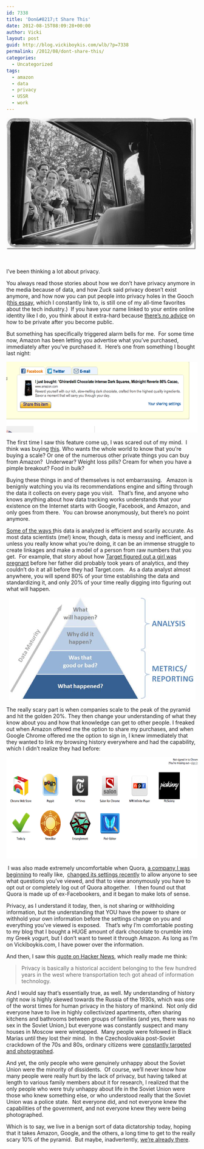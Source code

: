 ```yaml
---
id: 7338
title: 'Don&#8217;t Share This'
date: 2012-08-15T08:09:28+00:00
author: Vicki
layout: post
guid: http://blog.vickiboykis.com/wlb/?p=7338
permalink: /2012/08/dont-share-this/
categories:
  - Uncategorized
tags:
  - amazon
  - data
  - privacy
  - USSR
  - work
---
```

[<img class="aligncenter size-full wp-image-7350" title="crowd-of-people-looking-in-a-car-window-in-the-soviet-union" src="https://raw.githubusercontent.com/veekaybee/wlb/gh-pages/assets/images/2012/08/crowd-of-people-looking-in-a-car-window-in-the-soviet-union.jpeg" alt="" width="500" height="347" />](https://raw.githubusercontent.com/veekaybee/wlb/gh-pages/assets/images/2012/08/crowd-of-people-looking-in-a-car-window-in-the-soviet-union.jpeg)

&nbsp;

I&#8217;ve been thinking a lot about privacy.

You always read those stories about how we don&#8217;t have privacy anymore in the media because of data, and how Zuck said privacy doesn&#8217;t exist anymore, and how now you can put people into privacy holes in the Gooch (<a href="http://www.ftrain.com/woods-plus.html" target="_blank">this essay</a>, which I constantly link to, is still one of my all-time favorites about the tech industry.)  If you have your name linked to your entire online identity like I do, you think about it extra-hard because <a href="http://blog.penelopetrunk.com/2007/07/19/blog-under-your-real-name-and-ignore-the-harassment/" target="_blank">there&#8217;s no advice</a> on how to be private after you become public.

But something has specifically triggered alarm bells for me.  For some time now, Amazon has been letting you advertise what you&#8217;ve purchased, immediately after you&#8217;ve purchased it.  Here&#8217;s one from something I bought last night:

[<img class="aligncenter size-full wp-image-7343" title="Screen shot 2012-08-14 at 7.55.26 AM" src="https://raw.githubusercontent.com/veekaybee/wlb/gh-pages/assets/images/2012/08/Screen-shot-2012-08-14-at-7.55.26-AM.png" alt="" width="619" height="186" />](https://raw.githubusercontent.com/veekaybee/wlb/gh-pages/assets/images/2012/08/Screen-shot-2012-08-14-at-7.55.26-AM.png)

The first time I saw this feature come up, I was scared out of my mind.  I think was buying <a href="http://www.amazon.com/gp/product/B0032TNPOE/ref=oh_details_o00_s00_i00" target="_blank">this</a>. Who wants the whole world to know that you&#8217;re buying a scale? Or one of the numerous other private things you can buy from Amazon?  Underwear? Weight loss pills? Cream for when you have a pimple breakout? Food in bulk?

Buying these things in and of themselves is not embarrassing.   Amazon is benignly watching you via its recommendations engine and sifting through the data it collects on every page you visit.   That&#8217;s fine, and anyone who knows anything about how data tracking works understands that your existence on the Internet starts with Google, Facebook, and Amazon, and only goes from there.  You can browse anonymously, but there&#8217;s no point anymore.

<a href="http://aws.typepad.com/aws/2012/02/pulse-using-big-data-analytics-to-drive-rich-user-features-.html" target="_blank">Some of the ways t</a>his data is analyzed is efficient and scarily accurate. As most data scientists (me!) know, though, data is messy and inefficient, and unless you really know what you&#8217;re doing, it can be an immense struggle to create linkages and make a model of a person from raw numbers that you get.  For example, that story about how <a href="http://www.forbes.com/sites/kashmirhill/2012/02/16/how-target-figured-out-a-teen-girl-was-pregnant-before-her-father-did/" target="_blank">Target figured out a girl was pregnant</a> before her father did probably took years of analytics, and they couldn&#8217;t do it at all before they had Target.com.   As a data analyst almost anywhere, you will spend 80% of your time establishing the data and standardizing it, and only 20% of your time really digging into figuring out what will happen.

<p style="text-align: center;">
  <a href="https://raw.githubusercontent.com/veekaybee/wlb/gh-pages/assets/images/2012/08/metrics_analysis_pyramid2.jpeg"><img class="aligncenter  wp-image-7344" title="metrics_analysis_pyramid2" src="https://raw.githubusercontent.com/veekaybee/wlb/gh-pages/assets/images/2012/08/metrics_analysis_pyramid2.jpeg" alt="" width="491" height="269" /></a>
</p>

The really scary part is when companies scale to the peak of the pyramid and hit the golden 20%. They then change your understanding of what they know about you and how that knowledge can get to other people. I freaked out when Amazon offered me the option to share my purchases, and when Google Chrome offered me the option to sign in, I knew immediately that they wanted to link my browsing history everywhere and had the capability, which I didn&#8217;t realize they had before:

<p style="text-align: center;">
  <a href="https://raw.githubusercontent.com/veekaybee/wlb/gh-pages/assets/images/2012/08/Screen-shot-2012-08-15-at-7.34.39-AM.png"><img class="aligncenter  wp-image-7346" title="Screen shot 2012-08-15 at 7.34.39 AM" src="https://raw.githubusercontent.com/veekaybee/wlb/gh-pages/assets/images/2012/08/Screen-shot-2012-08-15-at-7.34.39-AM.png" alt="" width="642" height="266" /></a>
</p>

 I was also made extremely uncomfortable when Quora, <a href="http://www.quora.com/Vicki-Boykis" target="_blank">a company I was beginning</a> to really like,  <a href="http://giantrobotlasers.com/post/29340797003/this-is-a-bit-fucked-quora" target="_blank">changed its settings recently</a> to allow anyone to see what questions you&#8217;ve viewed, and that to view anonymously you have to opt out or completely log out of Quora altogether.   I then found out that Quora is made up of ex-Facebookers, and it began to make lots of sense.

Privacy, as I understand it today, then, is not sharing or withholding information, but the understanding that YOU have the power to share or withhold your own information before the settings change on you and everything you&#8217;ve viewed is exposed.   That&#8217;s why I&#8217;m comfortable posting to my blog that I bought a HUGE amount of dark chocolate to crumble into my Greek yogurt, but I don&#8217;t want to tweet it through Amazon. As long as I&#8217;m on Vickiboykis.com, I have power over the information.

And then, I saw this <a href="http://news.ycombinator.com/item?id=4377181" target="_blank">quote on Hacker News</a>, which really made me think:

> Privacy is basically a historical accident belonging to the few hundred years in the west where transportation tech got ahead of information technology.

And I would say that&#8217;s essentially true, as well. My understanding of history right now is highly skewed towards the Russia of the 1930s, which was one of the worst times for human privacy in the history of mankind.  Not only did everyone have to live in highly collectivized apartments, often sharing kitchens and bathrooms between groups of families (and yes, there was no sex in the Soviet Union,) but everyone was constantly suspect and many houses in Moscow were wiretapped.  Many people were followed in Black Marias until they lost their mind.  In the Czechoslovakia post-Soviet crackdown of the 70s and 80s, ordinary citizens were <a href="http://news.harvard.edu/gazette/story/2009/12/citizen-spies-spied-on-citizens/" target="_blank">constantly targeted and photographed</a>.

And yet, the only people who were genuinely unhappy about the Soviet Union were the minority of dissidents.  Of course, we&#8217;ll never know how many people were really hurt by the lack of privacy, but having talked at length to various family members about it for research, I realized that the only people who were truly unhappy about life in the Soviet Union were those who knew something else, or who understood really that the Soviet Union was a police state.  Not everyone did, and not everyone knew the capabilities of the government, and not everyone knew they were being photographed.

Which is to say, we live in a benign sort of data dictatorship today, hoping that it takes Amazon, Google, and the others, a long time to get to the really scary 10% of the pyramid.  But maybe, inadvertently, <a href="http://www.wired.com/gadgetlab/2012/08/apple-amazon-mat-honan-hacking/" target="_blank">we&#8217;re already there</a>.

&nbsp;